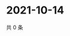 # 2021-10-14

共 0 条

<!-- BEGIN -->
<!-- 最后更新时间 Thu Oct 14 2021 05:12:52 GMT+0800 (China Standard Time) -->

<!-- END -->
